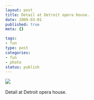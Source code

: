 ```yaml
--- 
layout: post
title: Detail at Detroit opera house.
date: 2009-03-01
published: true
meta: {}

tags: 
- fun
type: post
categories: 
- fun
- photo
status: publish
---
```

![](http://media.eick.us/2011/06/4Lbi8pbnEkjucwxqCjMUNOALo1_500.jpg)<br /><br />Detail at Detroit opera house.
